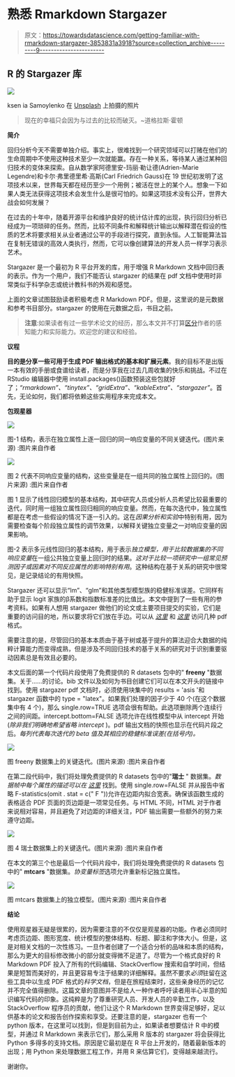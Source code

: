 # 熟悉 Rmarkdown Stargazer

> 原文：<https://towardsdatascience.com/getting-familiar-with-rmarkdown-stargazer-3853831a3918?source=collection_archive---------9----------------------->

## R 的 Stargazer 库

![](img/e09a6a85516841c46841c1ba28b9fb41.png)

ksen ia Samoylenko 在 [Unsplash](https://unsplash.com?utm_source=medium&utm_medium=referral) 上拍摄的照片

> 现在的幸福只会因为与过去的比较而破灭。~道格拉斯·霍顿

**简介**

回归分析今天不需要单独介绍。事实上，很难找到一个研究领域可以打赌在他们的生命周期中不使用这种技术至少一次就能赢。存在一种关系，等待某人通过某种回归技术的变体来探索。自从数学家阿德里安-玛丽·勒让德(Adrien-Marie Legendre)和卡尔·弗里德里希·高斯(Carl Friedrich Gauss)在 19 世纪初发明了这项技术以来，世界每天都在经历至少一个用例；被活在世上的某个人。想象一下如果人类无法获得这项技术会发生什么是很可怕的。如果这项技术没有公开，世界大战会如何发展？

在过去的十年中，随着开源平台和维护良好的统计估计库的出现，执行回归分析已经成为一项琐碎的任务。然而，比较不同条件和解释统计输出以解释潜在假设的性质的艺术将要求相关从业者通过公平的手段进行探究，直到永恒。人工智能算法旨在复制无错误的高效人类执行，然而，它可以像创建算法的开发人员一样学习表示艺术。

Stargazer 是一个最初为 R 平台开发的库，用于增强 R Markdown 文档中回归表的表示。作为一个用户，我们不能否认 stargazer 的结果在 pdf 文档中使用时非常类似于科学杂志或统计教科书的外观和感觉。

</getting-familiar-with-rmarkdown-pdf-19fed1864952>  

上面的文章试图鼓励读者积极考虑 R Markdown PDF。但是，这里说的是元数据和参考书目部分。stargazer 的使用在元数据之后，书目之前。

> **注意**:如果读者有过一些学术论文的经历，那么本文并不打算[区分](https://www.alancward.co.uk/the-flow-of-dunning-kruger-a-blend-of-challenge-skill-and-perception/)作者的感知能力和实际能力。欢迎您的建议和经验。

**议程**

**目的是分享一些可用于生成 PDF 输出格式的基本和扩展元素**。我的目标不是出版一本有效的手册或食谱给读者，而是分享我在过去几周收集的快乐和挑战。不过在 RStudio 编辑器中使用 install.packages()函数预装这些包就好了；*“rmarkdown”、“tinytex”、“gridExtra”、“kableExtra”、“stargazer”*。首先，无论如何，我们都将依赖这些实用程序来完成本文。

**包观星器**

![](img/f0b4117572d0e12c1db84d3ea1a3f716.png)

图-1 结构，表示在独立属性上逐一回归的同一响应变量的不同关键迭代。(图片来源) :图片来自作者

![](img/410712d05d490a8c171725a362ab1d65.png)

图 2 代表不同响应变量的结构，这些变量是在一组共同的独立属性上回归的。(图片来源) :图片来自作者

图 1 显示了线性回归模型的基本结构，其中研究人员或分析人员希望比较最重要的迭代，同时用一组独立属性回归相同的响应变量。然而，在每次迭代中，独立属性都是在考虑一些假设的情况下逐一引入的。这在*因果分析和实验*中特别有用，因为需要检查每个阶段独立属性的调节效果，以解释关键独立变量之一对响应变量的因果影响。

图-2 表示多元线性回归的基本结构，用于表示*独立模型，*用于比较数据集的不同*响应变量*在一组公共独立变量上回归时的结果。*这对于比较一项研究中一组常见预测因子或因素对不同反应属性的影响特别有用*。这种结构在基于关系的研究中很常见，是记录结论的有用快照。

Stargazer 还可以显示“lm”、“glm”和其他类型模型族的稳健标准误差。它同样有助于显示 logit 家族的β系数和指数标准差的比值比。本文中提到了一些有用的参考资料。如果有人想用 stargazer 做他们的论文或主要项目提交的实验，它们是重要的访问目的地，所以要求将它们放在手边。可以从 [*这里*](https://cran.r-project.org/web/packages/stargazer/stargazer.pdf) 和 [*这里*](https://web.northeastern.edu/econpress/wp-content/uploads/2016/04/Stargazer.pdf) 访问几种 pdf 格式。

      

需要注意的是，尽管回归的基本本质由于基于树或基于提升的算法迎合大数据的纯粹计算能力而变得成熟，但是涉及不同回归技术的基于关系的研究对于识别重要驱动因素总是有效且必要的。

本文后面的第一个代码片段使用了免费提供的 R datasets 包中的" **freeny** "数据集。关于……的讨论。bib 文件以及如何为书目创建它们可以在本文开头的链接中找到。使用 stargazer pdf 文档时，必须使用块集中的 results = 'asis '和 stargazer 函数中的 type = "latex"。如果我们处理的因子少于 40 个(在这个数据集中有 4 个)，那么 single.row=TRUE 选项会很有帮助。此选项删除两个连续行之间的间距。intercept.bottom=FALSE 选项允许在线性模型中从 intercept 开始(*除非我们明确地希望省略 intercept* )。pdf 输出文档的快照也显示在代码片段之后。*每列代表每次迭代的 beta 值及其相应的稳健标准误差(在括号内)。*

![](img/78e93b0faa73707761643798daa910af.png)

图 freeny 数据集上的关键迭代。(图片来源) :图片来自作者

在第二段代码中，我们将处理免费提供的 R datasets 包中的"**瑞士** " 数据集。*数据帧中每个属性的描述可以在* [*这里*](https://stat.ethz.ch/R-manual/R-devel/library/datasets/html/swiss.html) 找到。使用 single.row=FALSE 并从报告中省略 F-statistics(omit . stat = c(" F "))允许在边距内拟合宽表。确保该函数生成的表格适合 PDF 页面的页边距是一项常见任务。与 HTML 不同，HTML 对于作者来说相对容易，并且避免了对边距的详细关注，PDF 输出需要一些额外的努力来遵守边距。

![](img/8a262bd8dab0d96d2f0c26f127b45c8d.png)

图 4 瑞士数据集上的关键迭代。(图片来源) :图片来自作者

在本文的第三个也是最后一个代码片段中，我们将处理免费提供的 R datasets 包中的" **mtcars** "数据集。*协变量标签*选项允许重新标记独立属性。

![](img/c3c68e8ce4f4c423f065224ff9eab8b8.png)

图 mtcars 数据集上的独立模型。(图片来源) :图片来自作者

**结论**

使用观星器无疑是很累的，因为需要注意的不仅仅是观星器的功能。作者必须同时考虑页边距、图形宽度、统计模型的整体结构、标题、脚注和字体大小。但是，这是对相关文档的一次性练习。一旦作者创建了一个适合分析的品味和本质的结构，那么为更大的目标修改微小的部分就变得微不足道了。尽管为一个格式良好的 R Markdown PDF 投入了所有的代码编辑、StackOverflow 搜索和自学时间，但结果是短暂而美好的，并且更容易专注于结果的详细解释。虽然不要求*必须*驻留在这些工具中以生成 PDF 格式的*科学文档*，但是在旅程结束时，这些亲身经历的记忆并不完全值得删除。这篇文章的意图并不是给人一种作者呼吁读者用半心半意的知识编写代码的印象。这纯粹是为了尊重研究人员、开发人员的辛勤工作，以及 StackOverflow 程序员的贡献，他们让这个 R Markdown 世界变得足够好，足以供基本的论文和报告创作探索和享受。还要注意的是，stargazer 也有一个 python 版本，在这里可以找到，但是到目前为止，如果读者想要估计 R 中的模型，并通过 R Markdown 来表示它们，那么采用 R 版本的 stargazer 将会获得比 Python 多得多的支持文档。原因是它最初是在 R 平台上开发的，随着最新版本的出现；用 Python 来处理数据工程工作，并用 R 来估算它们，变得越来越流行。

谢谢你。